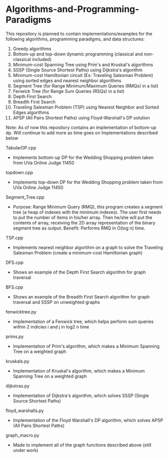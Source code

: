 # Algorithms-and-Programming-Paradigms
This repository is planned to contain implementations/examples for the following algorithms, programming paradigms, and data structures:
1) Greedy algorithms
2) Bottom-up and top-down dynamic programming (classical and non-classical included)
3) Minimum-cost Spanning Tree using Prim's and Kruskal's algorithms
4) SSSP (Single Source Shortest Paths) using Dijkstra's algorithm
5) Minimum-cost Hamiltonian circuit (Ex: Traveling Salesman Problem) using sorted edges and nearest neighbor algorithms
6) Segment Tree (for Range Minimum/Maximum Queries (RMQs) in a list)
7) Fenwick Tree (for Range Sum Queries (RSQs) in a list)
7) Depth First Search
8) Breadth First Search
9) Traveling Salesman Problem (TSP) using Nearest Neighbor and Sorted Edges algorithms
10) APSP (All Pairs Shortest Paths) using Floyd-Warshall's DP solution

Note: As of now this repository contains an implementation of bottom-up dp. Will continue to add more as time goes on
Implementations described below

TabularDP.cpp
- Implements bottom-up DP for the Wedding Shopping problem taken from UVa Online Judge 11450

topdown.cpp
- Implements top-down DP for the Wedding Shopping problem taken from UVa Online Judge 11450

Segment_Tree.cpp
- Purpose: Range Minimum Query (RMQ), this program creates a segment tree (a heap of indexes with the minimum indexes). The user first needs to put the number of items in his/her array. Then he/she will put the contents of array, receiving the 2D array representation of the binary segment tree as output. Benefit: Performs RMQ in O(log n) time.

TSP.cpp
- Implements nearest neighbor algorithm on a graph to solve the Traveling Salesman Problem (create a minimum-cost Hamiltonian graph)

DFS.cpp
- Shows an example of the Depth First Search algorithm for graph traversal

BFS.cpp
- Shows an example of the Breadth First Search algorithm for graph traversal and SSSP on unweighted graphs

fenwicktree.py
- Implementation of a Fenwick tree, which helps perform sum queries within 2 indicies i and j in log2 n time

prims.py
- Implementation of Prim's algorithm, which makes a Minimum Spanning Tree on a weighted graph

kruskals.py
- Implementation of Kruskal's algorithm, which makes a Minimum Spanning Tree on a weighted graph

dijkstras.py
- Implementation of Dijkstra's algorithm, which solves SSSP (Single Source Shortest Paths)

floyd_warshalls.py
- Implementation of the Floyd Warshall's DP algorithm, which solves APSP (All Pairs Shortest Paths)

graph_macro.py
- Made to implement all of the graph functions described above (still under work)
